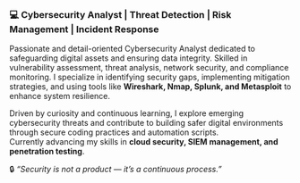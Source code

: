 ### 💻 Cybersecurity Analyst | Threat Detection | Risk Management | Incident Response  

Passionate and detail-oriented Cybersecurity Analyst dedicated to safeguarding digital assets and ensuring data integrity. Skilled in vulnerability assessment, threat analysis, network security, and compliance monitoring. I specialize in identifying security gaps, implementing mitigation strategies, and using tools like **Wireshark, Nmap, Splunk, and Metasploit** to enhance system resilience.  

Driven by curiosity and continuous learning, I explore emerging cybersecurity threats and contribute to building safer digital environments through secure coding practices and automation scripts.  
Currently advancing my skills in **cloud security, SIEM management, and penetration testing**.  

🔒 *“Security is not a product — it’s a continuous process.”*
